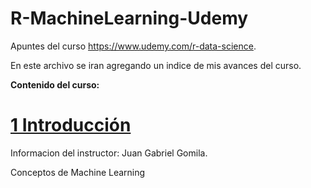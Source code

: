 # R-MachineLearning-Udemy
Apuntes del curso https://www.udemy.com/r-data-science.

En este archivo se iran agregando un indice de mis avances del curso. 


**Contenido del curso:**

# [**1 Introducción**](https://github.com/Oxxkar/R-MachineLearning-Udemy/blob/master/1_Introduccion.txt)

Informacion del instructor: Juan Gabriel Gomila.

Conceptos de Machine Learning


